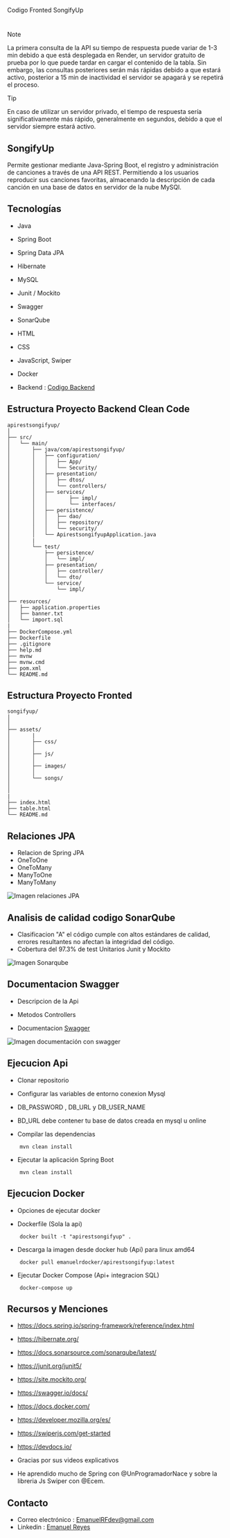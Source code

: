 Codigo Fronted SongifyUp
#
> [!NOTE]
> La primera consulta de la API su tiempo de respuesta puede variar de 1-3 min debido a que está desplegada en Render, un servidor gratuito de prueba por lo que puede tardar en cargar el contenido de la tabla. Sin embargo, las consultas posteriores serán más rápidas debido a que estará activo, posterior a 15 min de inactividad el servidor se apagará y se repetirá el proceso.

> [!TIP]
>  En caso de utilizar un servidor privado, el tiempo de respuesta sería significativamente más rápido, generalmente en segundos, debido a que el servidor siempre estará activo.

## SongifyUp
Permite gestionar mediante Java-Spring Boot, el registro y administración de canciones a través de una API REST. Permitiendo a los usuarios reproducir sus canciones favoritas, almacenando la descripción de cada canción en una base de datos en servidor de la nube MySQl. 

## Tecnologías
- Java
- Spring Boot
- Spring Data JPA
- Hibernate
- MySQL
- Junit / Mockito
- Swagger
- SonarQube
- HTML
- CSS
- JavaScript, Swiper
- Docker

- Backend : <a href="https://github.com/EmanuelRFDev/BSongifyUp">Codigo Backend</a>

## Estructura Proyecto Backend Clean Code
```
apirestsongifyup/
│
├── src/
│   └── main/
│       ├── java/com/apirestsongifyup/
│       │   ├── configuration/
│       │   │   ├── App/
│       │   │   └── Security/
│       │   ├── presentation/
│       │   │   ├── dtos/
│       │   │   └── controllers/
│       │   ├── services/
│       │   │       ├── impl/
│       │   │       └── interfaces/
│       │   ├── persistence/
│       │   │   ├── dao/
│       │   │   ├── repository/
│       │   │   └── security/
│       │   └── ApirestsongifyupApplication.java
│       |
│       └── test/
│           ├── persistence/
│           │   └── impl/
│           ├── presentation/
│           │   ├── controller/
│           │   └── dto/
│           └── service/
│               └── impl/
│
├── resources/
│   ├── application.properties
│   ├── banner.txt 
│   └── import.sql 
|
├── DockerCompose.yml
├── Dockerfile
├── .gitignore
├── help.md
├── mvnw
├── mvnw.cmd
├── pom.xml
└── README.md
```
## Estructura Proyecto Fronted 
```
songifyup/
│
│
├── assets/
│       |
│       ├── css/
│       │      
│       ├── js/
│       │     
│       ├── images/
│       │          
│       └── songs/
│       
│
|
├── index.html
├── table.html
└── README.md
```

## Relaciones JPA
 - Relacion de Spring JPA
 - OneToOne
 - OneToMany
 - ManyToOne
 - ManyToMany
 
![Imagen relaciones JPA](https://github.com/EmanuelRFDev/PBackend/blob/ba832a39759a505df5c3d7ec79bf8790b6ed8a7f/songify/RelacionesJPA.jpg)

## Analisis de calidad codigo SonarQube

 - Clasificacion "A" el código cumple con altos estándares de calidad, errores resultantes no afectan la integridad del código.
 - Cobertura del 97.3% de test Unitarios Junit y Mockito
 
 ![Imagen Sonarqube](https://github.com/EmanuelRFDev/PBackend/blob/ba832a39759a505df5c3d7ec79bf8790b6ed8a7f/songify/Sonarqube.jpg)

## Documentacion Swagger 

 - Descripcion de la Api
 - Metodos Controllers 
 
 - Documentacion <a href="https://apirestsongifyup.onrender.com/swagger-ui/index.html"> Swagger</a> 

![Imagen documentación con swagger](https://github.com/EmanuelRFDev/PBackend/blob/ba832a39759a505df5c3d7ec79bf8790b6ed8a7f/songify/Swagger.jpg)

## Ejecucion Api

- Clonar repositorio
- Configurar las variables de entorno conexion Mysql
- DB_PASSWORD , DB_URL y DB_USER_NAME
- BD_URL debe contener tu base de datos creada en mysql u online 

- Compilar las dependencias 
```
    mvn clean install
```
- Ejecutar la aplicación Spring Boot
```
    mvn clean install
```
## Ejecucion Docker 

- Opciones de ejecutar docker 

- Dockerfile (Sola la api) 
```
    docker built -t "apirestsongifyup" .
```
- Descarga la imagen desde docker hub (Api) para linux amd64
```
    docker pull emanuelrdocker/apirestsongifyup:latest
```
- Ejecutar Docker Compose (Api+ integracion SQL)
```
    docker-compose up
```

## Recursos y Menciones

 * https://docs.spring.io/spring-framework/reference/index.html
 * https://hibernate.org/
 * https://docs.sonarsource.com/sonarqube/latest/
 * https://junit.org/junit5/
 * https://site.mockito.org/
 * https://swagger.io/docs/
 * https://docs.docker.com/
 * https://developer.mozilla.org/es/
 * https://swiperjs.com/get-started
 * https://devdocs.io/
 
 * Gracias por sus videos explicativos
 * He aprendido mucho de Spring con @UnProgramadorNace y sobre la libreria Js Swiper con @Ecem.


## Contacto
- Correo electrónico : EmanuelRFdev@gmail.com
- Linkedin : <a href="https://www.linkedin.com/in/emanuel-reyes-0283b6305/">Emanuel Reyes</a>
